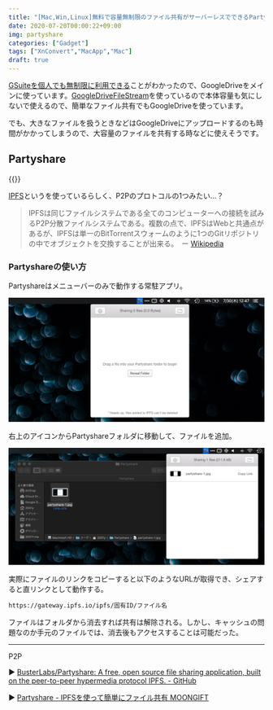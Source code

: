 ```yaml
---
title: "[Mac,Win,Linux]無料で容量無制限のファイル共有がサーバーレスでできるPartyshare"
date: 2020-07-20T00:00:22+09:00
img: partyshare
categories: ["Gadget"]
tags: ["XnConvert","MacApp","Mac"]
draft: true
---
```


[GSuiteを個人でも無制限に利用できる](https://2001y.me/blog/gadget/gsuite-unlimit/)ことがわかったので、GoogleDriveをメインに使っています。[GoogleDriveFileStream](https://2001y.me/blog?s=GoogleDriveFileStream)を使っているので本体容量も気にしないで使えるので、簡単なファイル共有でもGoogleDriveを使っています。

でも、大きなファイルを扱うときなどはGoogleDriveにアップロードするのも時間がかかってしまうので、大容量のファイルを共有する時などに使えそうです。

## Partyshare

{{<blogcard url="https://busterlabs.github.io/Partyshare/">}}

[IPFS](https://ipfs.io)というを使っているらしく、P2Pのプロトコルの1つみたい...？

> IPFSは同じファイルシステムである全てのコンピューターへの接続を試みるP2P分散ファイルシステムである。複数の点で、IPFSはWebと共通点があるが、IPFSは単一のBitTorrentスウォームのように1つのGitリポジトリの中でオブジェクトを交換することが出来る。　ー [Wikipedia](https://ja.wikipedia.org/wiki/InterPlanetary_File_System)

### Partyshareの使い方

Partyshareはメニューバーのみで動作する常駐アプリ。

![](../../../images/partyshare-1.jpg)

右上のアイコンからPartyshareフォルダに移動して、ファイルを追加。

![](../../../images/partyshare-2.jpg)

実際にファイルのリンクをコピーすると以下のようなURLが取得でき、シェアすると直リンクとして動作する。

```html
https://gateway.ipfs.io/ipfs/固有ID/ファイル名
```

ファイルはフォルダから消去すれば共有は解除される。しかし、キャッシュの問題なのか手元のファイルでは、消去後もアクセスすることは可能だった。

***

P2P

▶︎ [BusterLabs/Partyshare: A free, open source file sharing application, built on the peer-to-peer hypermedia protocol IPFS. - GitHub](https://github.com/BusterLabs/Partyshare)

▶︎ [Partyshare - IPFSを使って簡単にファイル共有 MOONGIFT](https://www.google.com/url?sa=t&rct=j&q=&esrc=s&source=web&cd=&cad=rja&uact=8&ved=2ahUKEwiui92o5PLqAhUpGKYKHUyxCGgQFjAAegQIBBAB&url=https%3A%2F%2Fwww.moongift.jp%2F2019%2F03%2Fpartyshare-ipfs%E3%82%92%E4%BD%BF%E3%81%A3%E3%81%A6%E7%B0%A1%E5%8D%98%E3%81%AB%E3%83%95%E3%82%A1%E3%82%A4%E3%83%AB%E5%85%B1%E6%9C%89%2F&usg=AOvVaw0sIcM2tWMWWJijYqIGBmu_)